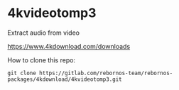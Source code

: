 # 4kvideotomp3

Extract audio from video

https://www.4kdownload.com/downloads

How to clone this repo:

```
git clone https://gitlab.com/rebornos-team/rebornos-packages/4kdownload/4kvideotomp3.git
```

